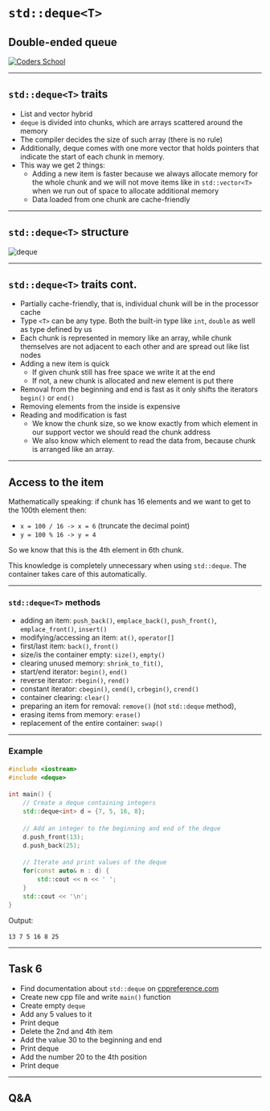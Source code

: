 <!-- .slide: data-background="#111111" -->

# `std::deque<T>`

## Double-ended queue

<a href="https://coders.school">
    <img width="500" data-src="../img/coders_school_logo.png" src="../img/coders_school_logo.png"  alt="Coders School" class="plain">
</a>

___

## `std::deque<T>` traits

* <!-- .element: class="fragment fade-in" --> List and vector hybrid
* <!-- .element: class="fragment fade-in" --> <code>deque</code> is divided into chunks, which are arrays scattered around the memory
* <!-- .element: class="fragment fade-in" --> The compiler decides the size of such array (there is no rule)
* <!-- .element: class="fragment fade-in" --> Additionally, deque comes with one more vector that holds pointers that indicate the start of each chunk in memory.
* <!-- .element: class="fragment fade-in" --> This way we get 2 things:
  * Adding a new item is faster because we always allocate memory for the whole chunk and we will not move items like in `std::vector<T>` when we run out of space to allocate additional memory
  * Data loaded from one chunk are cache-friendly

___

## `std::deque<T>` structure

<img height="600" data-src="img/deque-white.png" src="img/deque-white.png" alt="deque" class="plain">

___

## `std::deque<T>` traits cont.

* <!-- .element: class="fragment fade-in" --> Partially cache-friendly, that is, individual chunk will be in the processor cache
* <!-- .element: class="fragment fade-in" --> Type <code>&lt;T&gt;</code> can be any type. Both the built-in type like <code>int</code>, <code>double</code> as well as type defined by us
* <!-- .element: class="fragment fade-in" --> Each chunk is represented in memory like an array, while chunk themselves are not adjacent to each other and are spread out like list nodes
* <!-- .element: class="fragment fade-in" --> Adding a new item is quick
  * If given chunk still has free space we write it at the end
  * If not, a new chunk is allocated and new element is put there
* <!-- .element: class="fragment fade-in" --> Removal from the beginning and end is fast as it only shifts the iterators <code>begin()</code> or <code>end()</code>
* <!-- .element: class="fragment fade-in" --> Removing elements from the inside is expensive
* <!-- .element: class="fragment fade-in" --> Reading and modification is fast
  * We know the chunk size, so we know exactly from which element in our support vector we should read the chunk address
  * We also know which element to read the data from, because chunk is arranged like an array.

___

## Access to the item

Mathematically speaking: if chunk has 16 elements and we want to get to the 100th element then:

* `x = 100 / 16 -> x = 6` (truncate the decimal point)
* `y = 100 % 16 -> y = 4`

So we know that this is the 4th element in 6th chunk.
<!-- .element: class="fragment fade-in" -->

This knowledge is completely unnecessary when using `std::deque`. The container takes care of this automatically.
<!-- .element: class="fragment fade-in" -->

___

### `std::deque<T>` methods

* <!-- .element: class="fragment fade-in" --> adding an item: <code>push_back()</code>, <code>emplace_back()</code>, <code>push_front()</code>, <code>emplace_front()</code>, <code>insert()</code>
* <!-- .element: class="fragment fade-in" --> modifying/accessing an item: <code>at()</code>, <code>operator[]</code>
* <!-- .element: class="fragment fade-in" --> first/last item: <code>back()</code>, <code>front()</code>
* <!-- .element: class="fragment fade-in" --> size/is the container empty: <code>size()</code>, <code>empty()</code>
* <!-- .element: class="fragment fade-in" --> clearing unused memory: <code>shrink_to_fit()</code>,
* <!-- .element: class="fragment fade-in" --> start/end iterator: <code>begin()</code>, <code>end()</code>
* <!-- .element: class="fragment fade-in" --> reverse iterator: <code>rbegin()</code>, <code>rend()</code>
* <!-- .element: class="fragment fade-in" --> constant iterator: <code>cbegin()</code>, <code>cend()</code>, <code>crbegin()</code>, <code>crend()</code>
* <!-- .element: class="fragment fade-in" --> container clearing: <code>clear()</code>
* <!-- .element: class="fragment fade-in" --> preparing an item for removal: <code>remove()</code> (not <code>std::deque</code> method),
* <!-- .element: class="fragment fade-in" --> erasing items from memory: <code>erase()</code>
* <!-- .element: class="fragment fade-in" --> replacement of the entire container: <code>swap()</code>

___

### Example

```cpp []
#include <iostream>
#include <deque>

int main() {
    // Create a deque containing integers
    std::deque<int> d = {7, 5, 16, 8};

    // Add an integer to the beginning and end of the deque
    d.push_front(13);
    d.push_back(25);

    // Iterate and print values of the deque
    for(const auto& n : d) {
        std::cout << n << ' ';
    }
    std::cout << '\n';
}
```

Output:

`13 7 5 16 8 25`

___

## Task 6

* Find documentation about `std::deque` on [cppreference.com](https://en.cppreference.com)
* Create new cpp file and write `main()` function
* Create empty `deque`
* Add any 5 values ​​to it
* Print deque
* Delete the 2nd and 4th item
* Add the value 30 to the beginning and end
* Print deque
* Add the number 20 to the 4th position
* Print deque

___

## Q&A
